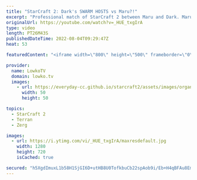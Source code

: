 ```yaml
---
title: "StarCraft 2: Dark's SWARM HOSTS vs Maru?!"
excerpt: "Professional match of StarCraft 2 between Maru and Dark. Maru has been playing a turtle style of Terran versus Zerg lately, and because of that Dark decides to give the most underused Zerg unit a try: The Swarm Host.  Support my work on Patreon: https://www.patreon.com/lowkotv Become a YouTube member:"
originalUrl: https://youtube.com/watch?v=_HUE_txgIrA
type: video
length: PT26M43S
publishedDateTime: 2022-08-04T09:29:47Z
heat: 53

featuredContent: "<iframe width=\"800\" height=\"500\" frameborder=\"0\" src=\"https://www.youtube.com/embed/_HUE_txgIrA\" allow=\"accelerometer; autoplay; encrypted-media; gyroscope; picture-in-picture\" allowfullscreen></iframe>"

provider:
  name: LowkoTV
  domain: lowko.tv
  images:
    - url: https://everyday-cc.github.io/starcraft2/assets/images/organizations/lowko.tv-50x50.jpg
      width: 50
      height: 50

topics:
  - StarCraft 2
  - Terran
  - Zerg

images:
  - url: https://i.ytimg.com/vi/_HUE_txgIrA/maxresdefault.jpg
    width: 1280
    height: 720
    isCached: true

secured: "h5XgdImuxL1b58H1SjGI6D+utHB8U0TofkbuCb22spAob9i/Eb+H4qBFAu8EmFd8VZ2f7OOA1k/GWPfl6mXvoNlTcDXJQfD7xA7f95IeaAnNHKmkHrNBtv+3kMxBdjqxweuHCBhyC8gi9DlNuhtokOLcjQiHWxmBJ8+ZIv22s9jIea2PbR/Lq1AZjeN77R/qitguZHxI/uYpmna4VXP0s48o3F+bwQgM2CEc983Dg8sA65U+h2RVUG5mZ8FF9pFb8SOUCSjhcIGthmtOO4xbf5PiniUPr4+rTCjaxzyWZENWXm89VnMQ6mx3RGlDWl6yU366sJF7jevxsZUz0WQErrSHkMRkni7crYnAqjH8+V1VI65wTufnpm2NkOdkEDS6Iq61UD6AcgBH4JPMKKsVEDP7c0QMwGCdeOmcx3faCCP3s1RkYE5y2s0+IH5WUQY2;s0uo/i4DD172uAhZHMaMdQ=="
---
```



